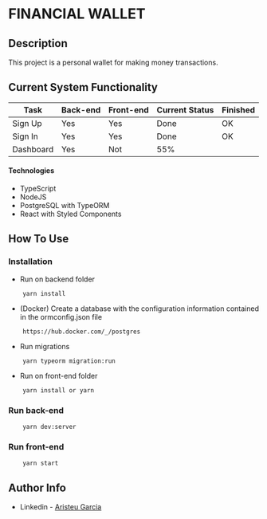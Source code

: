 # FINANCIAL WALLET

## Description

This project is a personal wallet for making money transactions.

## Current System Functionality


| Task           | Back-end | Front-end   | Current Status | Finished | 
|----------------|---------------|---------------|----------------|-----------|
| Sign Up | Yes  | Yes | Done | OK
| Sign In   | Yes  | Yes | Done | OK
| Dashboard   | Yes  | Not | 55% |

#### Technologies

- TypeScript
- NodeJS
- PostgreSQL with TypeORM
- React with Styled Components


## How To Use

### Installation
- Run on backend folder

```
    yarn install
```
- (Docker) Create a database with the configuration information contained in the ormconfig.json file
```
    https://hub.docker.com/_/postgres
```
- Run migrations
```
    yarn typeorm migration:run
```

- Run on front-end folder

```
    yarn install or yarn
```


### Run back-end
```
    yarn dev:server
```

### Run front-end
```
    yarn start
```





## Author Info

- Linkedin - [Aristeu Garcia](https://www.linkedin.com/in/aristeu-garcia-7007a0202)
